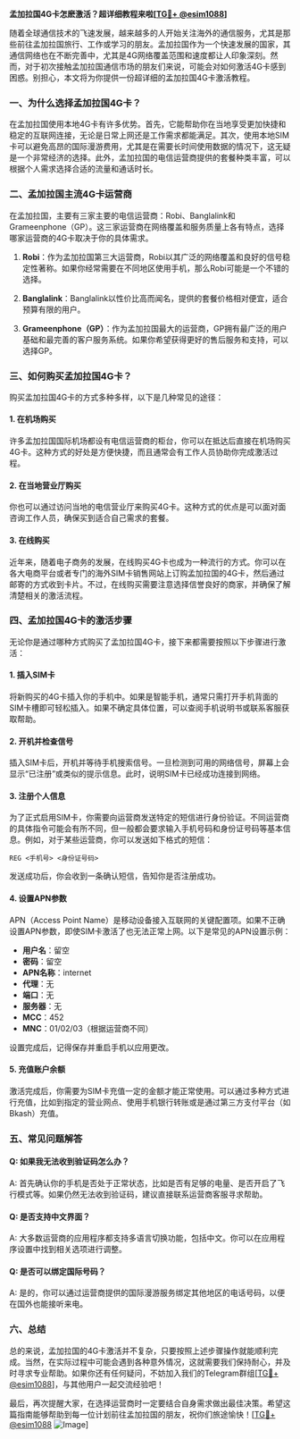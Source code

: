 **孟加拉国4G卡怎麽激活？超详细教程来啦[[TG💪+ @esim1088](https://t.me/s/esim1088)]**

随着全球通信技术的飞速发展，越来越多的人开始关注海外的通信服务，尤其是那些前往孟加拉国旅行、工作或学习的朋友。孟加拉国作为一个快速发展的国家，其通信网络也在不断完善中，尤其是4G网络覆盖范围和速度都让人印象深刻。然而，对于初次接触孟加拉国通信市场的朋友们来说，可能会对如何激活4G卡感到困惑。别担心，本文将为你提供一份超详细的孟加拉国4G卡激活教程。

### 一、为什么选择孟加拉国4G卡？

在孟加拉国使用本地4G卡有许多优势。首先，它能帮助你在当地享受更加快捷和稳定的互联网连接，无论是日常上网还是工作需求都能满足。其次，使用本地SIM卡可以避免高昂的国际漫游费用，尤其是在需要长时间使用数据的情况下，这无疑是一个非常经济的选择。此外，孟加拉国的电信运营商提供的套餐种类丰富，可以根据个人需求选择合适的流量和通话时长。

### 二、孟加拉国主流4G卡运营商

在孟加拉国，主要有三家主要的电信运营商：Robi、Banglalink和Grameenphone（GP）。这三家运营商在网络覆盖和服务质量上各有特点，选择哪家运营商的4G卡取决于你的具体需求。

1. **Robi**：作为孟加拉国第三大运营商，Robi以其广泛的网络覆盖和良好的信号稳定性著称。如果你经常需要在不同地区使用手机，那么Robi可能是一个不错的选择。
   
2. **Banglalink**：Banglalink以性价比高而闻名，提供的套餐价格相对便宜，适合预算有限的用户。

3. **Grameenphone（GP）**：作为孟加拉国最大的运营商，GP拥有最广泛的用户基础和最完善的客户服务系统。如果你希望获得更好的售后服务和支持，可以选择GP。

### 三、如何购买孟加拉国4G卡？

购买孟加拉国4G卡的方式多种多样，以下是几种常见的途径：

#### 1. 在机场购买
许多孟加拉国国际机场都设有电信运营商的柜台，你可以在抵达后直接在机场购买4G卡。这种方式的好处是方便快捷，而且通常会有工作人员协助你完成激活过程。

#### 2. 在当地营业厅购买
你也可以通过访问当地的电信营业厅来购买4G卡。这种方式的优点是可以面对面咨询工作人员，确保买到适合自己需求的套餐。

#### 3. 在线购买
近年来，随着电子商务的发展，在线购买4G卡也成为一种流行的方式。你可以在各大电商平台或者专门的海外SIM卡销售网站上订购孟加拉国的4G卡，然后通过邮寄的方式收到卡片。不过，在线购买需要注意选择信誉良好的商家，并确保了解清楚相关的激活流程。

### 四、孟加拉国4G卡的激活步骤

无论你是通过哪种方式购买了孟加拉国4G卡，接下来都需要按照以下步骤进行激活：

#### 1. 插入SIM卡
将新购买的4G卡插入你的手机中。如果是智能手机，通常只需打开手机背面的SIM卡槽即可轻松插入。如果不确定具体位置，可以查阅手机说明书或联系客服获取帮助。

#### 2. 开机并检查信号
插入SIM卡后，开机并等待手机搜索信号。一旦检测到可用的网络信号，屏幕上会显示“已注册”或类似的提示信息。此时，说明SIM卡已经成功连接到网络。

#### 3. 注册个人信息
为了正式启用SIM卡，你需要向运营商发送特定的短信进行身份验证。不同运营商的具体指令可能会有所不同，但一般都会要求输入手机号码和身份证号码等基本信息。例如，对于某些运营商，你可以发送如下格式的短信：
```
REG <手机号> <身份证号码>
```
发送成功后，你会收到一条确认短信，告知你是否注册成功。

#### 4. 设置APN参数
APN（Access Point Name）是移动设备接入互联网的关键配置项。如果不正确设置APN参数，即使SIM卡激活了也无法正常上网。以下是常见的APN设置示例：
- **用户名**：留空
- **密码**：留空
- **APN名称**：internet
- **代理**：无
- **端口**：无
- **服务器**：无
- **MCC**：452
- **MNC**：01/02/03（根据运营商不同）

设置完成后，记得保存并重启手机以应用更改。

#### 5. 充值账户余额
激活完成后，你需要为SIM卡充值一定的金额才能正常使用。可以通过多种方式进行充值，比如到指定的营业网点、使用手机银行转账或是通过第三方支付平台（如Bkash）充值。

### 五、常见问题解答

#### Q: 如果我无法收到验证码怎么办？
A: 首先确认你的手机是否处于正常状态，比如是否有足够的电量、是否开启了飞行模式等。如果仍然无法收到验证码，建议直接联系运营商客服寻求帮助。

#### Q: 是否支持中文界面？
A: 大多数运营商的应用程序都支持多语言切换功能，包括中文。你可以在应用程序设置中找到相关选项进行调整。

#### Q: 是否可以绑定国际号码？
A: 是的，你可以通过运营商提供的国际漫游服务绑定其他地区的电话号码，以便在国外也能接听来电。

### 六、总结

总的来说，孟加拉国的4G卡激活并不复杂，只要按照上述步骤操作就能顺利完成。当然，在实际过程中可能会遇到各种意外情况，这就需要我们保持耐心，并及时寻求专业帮助。如果你还有任何疑问，不妨加入我们的Telegram群组[[TG💪+ @esim1088](https://t.me/s/esim1088)]，与其他用户一起交流经验吧！

最后，再次提醒大家，在选择运营商时一定要结合自身需求做出最佳决策。希望这篇指南能够帮助到每一位计划前往孟加拉国的朋友，祝你们旅途愉快！[[TG💪+ @esim1088](https://t.me/s/esim1088) ![Image](https://i.postimg.cc/4NQfJmqS/Snipaste-2025-05-13-00-14-12.png)]